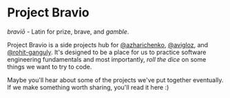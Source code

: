# Project Bravio

*braviō* - Latin for prize, brave, and *gamble*.

Project Bravio is a side projects hub for [@azharichenko](https://github.com/azharichenko), [@avigloz](https://github.com/avigloz), and [@rohit-ganguly](https://github.com/rohit-ganguly). It's designed to be a place for us to practice software engineering fundamentals and most importantly, *roll the dice* on some things we want to try to code.

Maybe you'll hear about some of the projects we've put together eventually. If we make something worth sharing, you'll read it here :)
